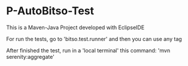 # P-AutoBitso-Test

This is a Maven-Java Project developed with EclipseIDE

For run the tests, go to 'bitso.test.runner' and then you can use any tag

After finished the test, run in a 'local terminal' this command: 'mvn serenity:aggregate'
